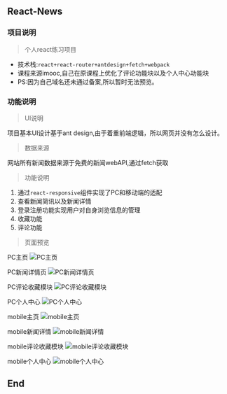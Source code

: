 ## React-News

### 项目说明
>个人react练习项目

* 技术栈:`react+react-router+antdesign+fetch+webpack`
* 课程来源imooc,自己在原课程上优化了评论功能块以及个人中心功能块
* PS:因为自己域名还未通过备案,所以暂时无法预览。

### 功能说明
>UI说明

项目基本UI设计基于ant design,由于着重前端逻辑，所以网页并没有怎么设计。

>数据来源

网站所有新闻数据来源于免费的新闻webAPI,通过fetch获取

>功能说明

1. 通过`react-responsive`组件实现了PC和移动端的适配
2. 查看新闻简讯以及新闻详情
3. 登录注册功能实现用户对自身浏览信息的管理
4. 收藏功能
5. 评论功能

>页面预览

PC主页
![PC主页](https://github.com/Cxuyang/React-News/blob/master/src/projectImg/pc%E4%B8%BB%E9%A1%B5.png)

PC新闻详情页
![PC新闻详情页](https://github.com/Cxuyang/React-News/blob/master/src/projectImg/pc%E6%96%B0%E9%97%BB%E8%AF%A6%E6%83%85.png)

PC评论收藏模块
![PC评论收藏模块](https://github.com/Cxuyang/React-News/blob/master/src/projectImg/pc%E8%AF%84%E8%AE%BA%E6%A8%A1%E5%9D%97.png)

PC个人中心
![PC个人中心](https://github.com/Cxuyang/React-News/blob/master/src/projectImg/pc%E4%B8%AA%E4%BA%BA%E4%B8%AD%E5%BF%83.png)

mobile主页
![mobile主页](https://github.com/Cxuyang/React-News/blob/master/src/projectImg/m%E4%B8%BB%E9%A1%B5.png)

mobile新闻详情
![mobile新闻详情](https://github.com/Cxuyang/React-News/blob/master/src/projectImg/m%E6%96%B0%E9%97%BB%E8%AF%A6%E6%83%85.png)

mobile评论收藏模块
![mobile评论收藏模块](https://github.com/Cxuyang/React-News/blob/master/src/projectImg/m%E8%AF%84%E8%AE%BA%E6%A8%A1%E5%9D%97.png)

mobile个人中心
![mobile个人中心](https://github.com/Cxuyang/React-News/blob/master/src/projectImg/m%E4%B8%AA%E4%BA%BA%E4%B8%AD%E5%BF%83.png)

## End